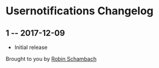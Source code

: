 # Usernotifications Changelog

## 1 -- 2017-12-09

* Initial release

Brought to you by [Robin Schambach](www.secondre.de)
